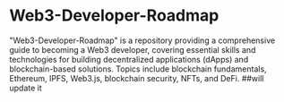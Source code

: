 # Web3-Developer-Roadmap
 "Web3-Developer-Roadmap" is a repository providing a comprehensive guide to becoming a Web3 developer, covering essential skills and technologies for building decentralized applications (dApps) and blockchain-based solutions. 
 Topics include blockchain fundamentals, Ethereum, IPFS, Web3.js, blockchain security, NFTs, and DeFi.
##will update it
